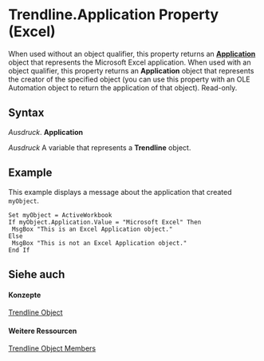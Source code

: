 
# Trendline.Application Property (Excel)

When used without an object qualifier, this property returns an  **[Application](19b73597-5cf9-4f56-8227-b5211f657f6f.md)** object that represents the Microsoft Excel application. When used with an object qualifier, this property returns an **Application** object that represents the creator of the specified object (you can use this property with an OLE Automation object to return the application of that object). Read-only.


## Syntax

 _Ausdruck_. **Application**

 _Ausdruck_ A variable that represents a **Trendline** object.


## Example

This example displays a message about the application that created  `myObject`.


```
Set myObject = ActiveWorkbook 
If myObject.Application.Value = "Microsoft Excel" Then 
 MsgBox "This is an Excel Application object." 
Else 
 MsgBox "This is not an Excel Application object." 
End If
```


## Siehe auch


#### Konzepte


[Trendline Object](5c04b065-57f4-a059-7c22-50612bd727ea.md)
#### Weitere Ressourcen


[Trendline Object Members](http://msdn.microsoft.com/library/b63cecc4-6151-f66c-8d73-9f66850046b1%28Office.15%29.aspx)